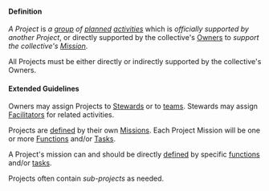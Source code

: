#### Definition

*A Project* is *a [group](https://github.com/gcassel/Modular-Organizing-Terminology/blob/JOBbranch/terms/group.md) of [planned](https://github.com/gcassel/Modular-Organizing-Terminology/blob/master/terms/plan.md) [activities](https://github.com/gcassel/Modular-Organizing-Terminology/blob/master/terms/activity.md)* which is *officially supported by another Project*, or directly supported by the collective's [Owners](https://github.com/gcassel/Modular-Organization-Terminology/blob/JOBranch/terms/owner.md) to *support the collective's [Mission](https://github.com/gcassel/Modular-Organization-Terminology/blob/JOBranch/terms/mission.md)*. 

All Projects must be either directly or indirectly supported by the collective's Owners.

#### Extended Guidelines

Owners may assign Projects to [Stewards](https://github.com/gcassel/Modular-Organization-Terminology/blob/JOBranch/terms/steward.md) or to [teams](https://github.com/gcassel/Modular-Organization-Terminology/blob/JOBranch/terms/team.md).  Stewards may assign [Facilitators](https://github.com/gcassel/Modular-Organization-Terminology/blob/JOBranch/terms/facilitator.md) for related activities.

Projects are [defined](https://github.com/gcassel/Modular-Organizing-Terminology/blob/master/terms/define.md) by their own [Missions](https://github.com/gcassel/Modular-Organizing-Terminology/blob/master/terms/mission.md).  Each Project Mission will be one or more [Functions](https://github.com/gcassel/Modular-Organizing-Terminology/blob/JOBbranch/terms/function.md) and/or [Tasks](https://github.com/gcassel/Modular-Organizing-Terminology/blob/JOBbranch/terms/task.md).

A Project's mission can and should be directly [defined](https://github.com/gcassel/Modular-Organizing-Terminology/blob/master/terms/define.md) by specific [functions](https://github.com/gcassel/Modular-Organizing-Terminology/blob/JOBranch/terms/function.md) and/or [tasks](https://github.com/gcassel/Modular-Organizing-Terminology/blob/JOBranch/terms/task.md).

Projects often contain *sub-projects* as needed.
